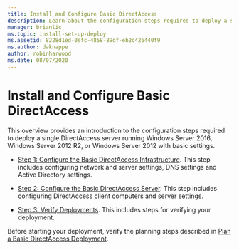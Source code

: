 ```yaml
---
title: Install and Configure Basic DirectAccess
description: Learn about the configuration steps required to deploy a single DirectAccess server running  Windows Server 2016, Windows Server 2012 R2, or Windows Server 2012 with basic settings.
manager: brianlic
ms.topic: install-set-up-deploy
ms.assetid: 8228d1ed-0efc-4858-89df-eb2c426440f9
ms.author: daknappe
author: robinharwood
ms.date: 08/07/2020
---
```

# Install and Configure Basic DirectAccess

This overview provides an introduction to the configuration steps required to deploy a single DirectAccess server running  Windows Server 2016, Windows Server 2012 R2, or Windows Server 2012 with basic settings.

-   [Step 1: Configure the Basic DirectAccess Infrastructure](da-basic-configure-s1-infrastructure.md). This step includes configuring network and server settings, DNS settings and Active Directory settings.

-   [Step 2: Configure the Basic DirectAccess Server](da-basic-configure-s2-server.md). This step includes configuring DirectAccess client computers and server settings.

-   [Step 3: Verify Deployments](da-basic-configure-s3-verify.md). This includes steps for verifying your deployment.

Before starting your deployment, verify the planning steps described in [Plan a Basic DirectAccess Deployment](Plan-a-Basic-DirectAccess-Deployment.md).




